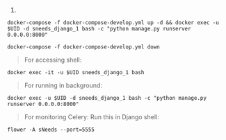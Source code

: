 1)
```
docker-compose -f docker-compose-develop.yml up -d && docker exec -u $UID -d sneeds_django_1 bash -c "python manage.py runserver 0.0.0.0:8000"
```
```
docker-compose -f docker-compose-develop.yml down
```

> For accessing shell:
```
docker exec -it -u $UID sneeds_django_1 bash
```
> For running in background:
```
docker exec -u $UID -d sneeds_django_1 bash -c "python manage.py runserver 0.0.0.0:8000"
```

> For monitoring Celery:
Run this in Django shell:
```
flower -A sNeeds --port=5555
```
